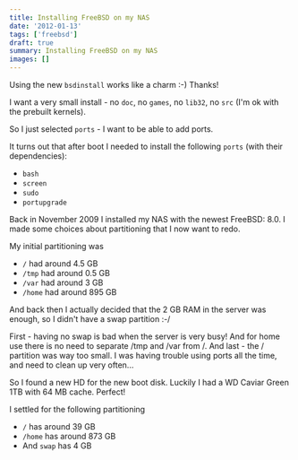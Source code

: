 ```yaml
---
title: Installing FreeBSD on my NAS
date: '2012-01-13'
tags: ['freebsd']
draft: true
summary: Installing FreeBSD on my NAS
images: []
---
```

Using the new `bsdinstall` works like a charm :-) Thanks!

I want a very small install - no `doc`, no `games`, no `lib32`, no `src` 
(I'm ok with the prebuilt kernels).

So I just selected `ports` - I want to be able to add ports.

It turns out that after boot I needed to install the following `ports` (with their dependencies):

- `bash`
- `screen`
- `sudo`
- `portupgrade`


Back in November 2009 I installed my NAS with the newest FreeBSD: 8.0. 
I made some choices about partitioning that I now want to redo.

My initial partitioning was
- `/` had around 4.5 GB
- `/tmp` had around 0.5 GB
- `/var` had around 3 GB
- `/home` had around 895 GB

And back then I actually decided that the 2 GB RAM in the server was enough, 
so I didn\'t have a swap partition :-/

First - having no swap is bad when the server is very busy! 
And for home use there is no need to separate /tmp and /var from /. 
And last - the / partition was way too small. I was having trouble using 
ports all the time, and need to clean up very often...

So I found a new HD for the new boot disk. Luckily I had a WD Caviar Green 1TB
with 64 MB cache. Perfect!

I settled for the following partitioning

- `/` has around 39 GB
- `/home` has around 873 GB
- And `swap` has 4 GB
